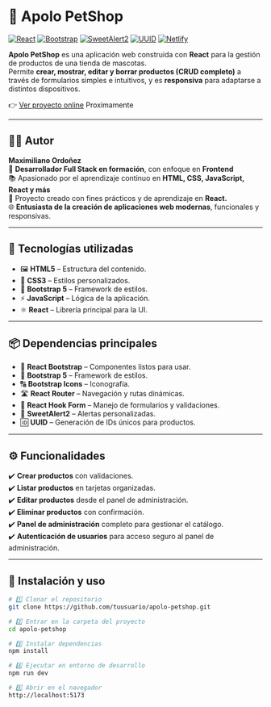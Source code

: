 # 🐾 Apolo PetShop

[![React](https://img.shields.io/badge/React-18.0-blue?style=for-the-badge&logo=react)](https://reactjs.org/)
[![Bootstrap](https://img.shields.io/badge/Bootstrap-5.3-purple?style=for-the-badge&logo=bootstrap)](https://getbootstrap.com/)
[![SweetAlert2](https://img.shields.io/badge/SweetAlert2-Alerts-green?style=for-the-badge)](https://sweetalert2.github.io/)
[![UUID](https://img.shields.io/badge/UUID-Unique_IDs-orange?style=for-the-badge)](https://www.npmjs.com/package/uuid)
[![Netlify](https://img.shields.io/badge/Deployed%20on-Netlify-success?style=for-the-badge&logo=netlify)](https://petshop-apolo.netlify.app/)

**Apolo PetShop** es una aplicación web construida con **React** para la gestión de productos de una tienda de mascotas.  
Permite **crear, mostrar, editar y borrar productos (CRUD completo)** a través de formularios simples e intuitivos, y es **responsiva** para adaptarse a distintos dispositivos.  


👉 [Ver proyecto online](https://petshop-apolo.netlify.app/) Proximamente

---

## 👨‍💻 Autor

**Maximiliano Ordoñez**  
💼 **Desarrollador Full Stack en formación**, con enfoque en **Frontend**  
📚 Apasionado por el aprendizaje continuo en **HTML, CSS, JavaScript, React y más**  
📌 Proyecto creado con fines prácticos y de aprendizaje en **React.**  
🌐 **Entusiasta de la creación de aplicaciones web modernas**, funcionales y responsivas.  


---

## 🚀 Tecnologías utilizadas

- 🖼 **HTML5** – Estructura del contenido.
- 🎨 **CSS3** – Estilos personalizados.
- 🎨 **Bootstrap 5** – Framework de estilos.
- ⚡ **JavaScript** – Lógica de la aplicación.
- ⚛️ **React** – Librería principal para la UI.

---

## 📦 Dependencias principales

- 📌 **React Bootstrap** – Componentes listos para usar.
- 🎨 **Bootstrap 5** – Framework de estilos.
- 🔠 **Bootstrap Icons** – Iconografía.
- 🛣 **React Router** – Navegación y rutas dinámicas.
- 📝 **React Hook Form** – Manejo de formularios y validaciones.
- 🔔 **SweetAlert2** – Alertas personalizadas.
- 🆔 **UUID** – Generación de IDs únicos para productos.

---

## ⚙️ Funcionalidades

✔️ **Crear productos** con validaciones.  
✔️ **Listar productos** en tarjetas organizadas.  
✔️ **Editar productos** desde el panel de administración.  
✔️ **Eliminar productos** con confirmación.  
✔️ **Panel de administración** completo para gestionar el catálogo.  
✔️ **Autenticación de usuarios** para acceso seguro al panel de administración.

---

## 🔧 Instalación y uso

```bash
# 1️⃣ Clonar el repositorio
git clone https://github.com/tuusuario/apolo-petshop.git

# 2️⃣ Entrar en la carpeta del proyecto
cd apolo-petshop

# 3️⃣ Instalar dependencias
npm install

# 4️⃣ Ejecutar en entorno de desarrollo
npm run dev

# 5️⃣ Abrir en el navegador
http://localhost:5173
```
